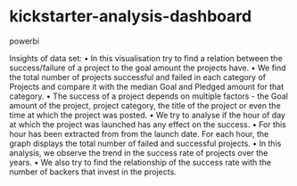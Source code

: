 # kickstarter-analysis-dashboard
powerbi

Insights of data set:
•            In this visualisation try to find a relation between the success/failure of a project to the goal amount the projects have.
•            We find the total number of projects successful and failed in each category of Projects and compare it with the median Goal and Pledged amount for that category.
•            The success of a project depends on multiple factors - the Goal amount of the project, project category, the title of the project or even the time at which the project was posted.
•            We try to analyse if the hour of day at which the project was launched has any effect on the success.
•            For this hour has been extracted from from the launch date. For each hour, the graph displays the total number of failed and successful projects.
•            In this analysis, we observe the trend in the success rate of projects over the years.
•            We also try to find the relationship of the success rate with the number of backers that invest in the projects.

